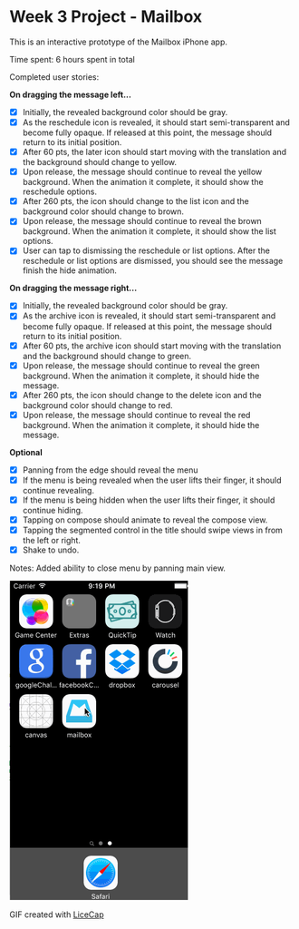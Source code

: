 # Week 3 Project - Mailbox

This is an interactive prototype of the Mailbox iPhone app.

Time spent: 6 hours spent in total

Completed user stories:

**On dragging the message left...**
* [x] Initially, the revealed background color should be gray.
* [x] As the reschedule icon is revealed, it should start semi-transparent and become fully opaque. If released at this point, the message should return to its initial position.
* [x] After 60 pts, the later icon should start moving with the translation and the background should change to yellow.
* [x] Upon release, the message should continue to reveal the yellow background. When the animation it complete, it should show the reschedule options.
* [x] After 260 pts, the icon should change to the list icon and the background color should change to brown.
* [x] Upon release, the message should continue to reveal the brown background. When the animation it complete, it should show the list options.
* [x] User can tap to dismissing the reschedule or list options. After the reschedule or list options are dismissed, you should see the message finish the hide animation.

**On dragging the message right...**
* [x] Initially, the revealed background color should be gray.
* [x] As the archive icon is revealed, it should start semi-transparent and become fully opaque. If released at this point, the message should return to its initial position.
* [x] After 60 pts, the archive icon should start moving with the translation and the background should change to green.
* [x] Upon release, the message should continue to reveal the green background. When the animation it complete, it should hide the message.
* [x] After 260 pts, the icon should change to the delete icon and the background color should change to red.
* [x] Upon release, the message should continue to reveal the red background. When the animation it complete, it should hide the message.

**Optional**
* [x] Panning from the edge should reveal the menu
* [x] If the menu is being revealed when the user lifts their finger, it should continue revealing.
* [x] If the menu is being hidden when the user lifts their finger, it should continue hiding.
* [x] Tapping on compose should animate to reveal the compose view.
* [x] Tapping the segmented control in the title should swipe views in from the left or right.
* [x] Shake to undo.

Notes: Added ability to close menu by panning main view.

![Video Walkthrough](mailbox_demo.gif)

GIF created with [LiceCap](http://www.cockos.com/licecap/)
